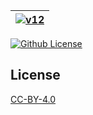 | [![v12](https://setetres.s3.amazonaws.com/setetres.st/img/share-v12.png?v=1&raw=true)](http://setetres.st) |
| ----------------------------------------------------------------------------------------------------------- |

[![Github License](https://img.shields.io/github/license/setetres/v12.svg?v=5)](https://github.com/setetres/v12/blob/master/LICENSE)

License
-------

[CC-BY-4.0]

[http://setetres.st]: http://setetres.st
[CC-BY-4.0]: http://creativecommons.org/licenses/by/4.0
